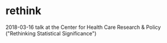 # rethink
2018-03-16 talk at the Center for Health Care Research &amp; Policy ("Rethinking Statistical Significance")
